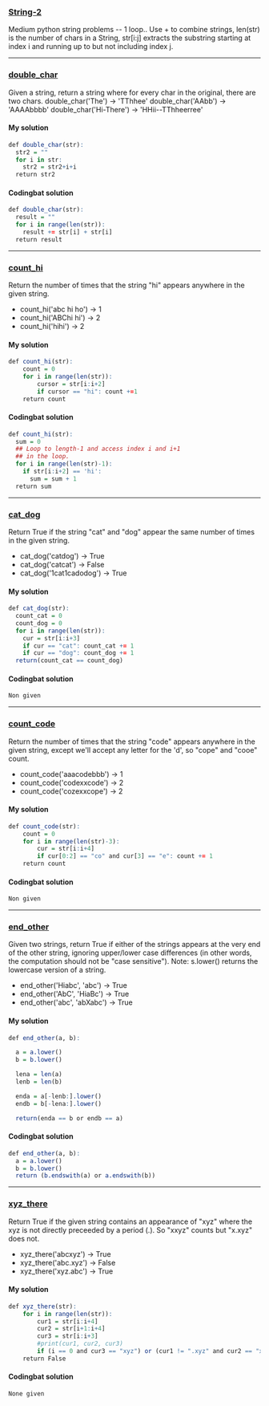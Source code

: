 ### [String-2](http://codingbat.com/python/String-2)
Medium python string problems -- 1 loop.. Use + to combine strings, len(str) is the number of chars in a String, str[i:j] extracts the substring starting at index i and running up to but not including index j.

---

### [double_char](http://codingbat.com/prob/p170842)
Given a string, return a string where for every char in the original, there are two chars.
double_char('The') → 'TThhee'
double_char('AAbb') → 'AAAAbbbb'
double_char('Hi-There') → 'HHii--TThheerree'

#### My solution
```r
def double_char(str):
  str2 = ""
  for i in str:
    str2 = str2+i+i
  return str2
```
#### Codingbat solution
```r
def double_char(str):
  result = ""
  for i in range(len(str)):
    result += str[i] + str[i]
  return result
```

---

### [count_hi](http://codingbat.com/prob/p167246)
Return the number of times that the string "hi" appears anywhere in the given string.
* count_hi('abc hi ho') → 1
* count_hi('ABChi hi') → 2
* count_hi('hihi') → 2

#### My solution
```r
def count_hi(str):
    count = 0
    for i in range(len(str)):
        cursor = str[i:i+2]
        if cursor == "hi": count +=1
    return count
```
#### Codingbat solution
```r
def count_hi(str):
  sum = 0
  ## Loop to length-1 and access index i and i+1
  ## in the loop.
  for i in range(len(str)-1):
    if str[i:i+2] == 'hi':
      sum = sum + 1
  return sum
```

---

### [cat_dog](http://codingbat.com/prob/p164876)
Return True if the string "cat" and "dog" appear the same number of times in the given string.
* cat_dog('catdog') → True
* cat_dog('catcat') → False
* cat_dog('1cat1cadodog') → True

#### My solution
```r
def cat_dog(str):
  count_cat = 0
  count_dog = 0
  for i in range(len(str)):
    cur = str[i:i+3]
    if cur == "cat": count_cat += 1
    if cur == "dog": count_dog += 1
  return(count_cat == count_dog)
```
#### Codingbat solution
```r
Non given
```

---

### [count_code](http://codingbat.com/prob/p186048)
Return the number of times that the string "code" appears anywhere in the given string, except we'll accept any letter for the 'd', so "cope" and "cooe" count.
* count_code('aaacodebbb') → 1
* count_code('codexxcode') → 2
* count_code('cozexxcope') → 2

#### My solution
```r
def count_code(str):
    count = 0
    for i in range(len(str)-3):
        cur = str[i:i+4]
        if cur[0:2] == "co" and cur[3] == "e": count += 1
    return count
```
#### Codingbat solution
```r
Non given
```

---

### [end_other](http://codingbat.com/prob/p174314)
Given two strings, return True if either of the strings appears at the very end of the other string, ignoring upper/lower case differences (in other words, the computation should not be "case sensitive"). Note: s.lower() returns the lowercase version of a string.
* end_other('Hiabc', 'abc') → True
* end_other('AbC', 'HiaBc') → True
* end_other('abc', 'abXabc') → True

#### My solution
```r
def end_other(a, b):

  a = a.lower()
  b = b.lower()

  lena = len(a)
  lenb = len(b)

  enda = a[-lenb:].lower()
  endb = b[-lena:].lower()

  return(enda == b or endb == a)
```
#### Codingbat solution
```r
def end_other(a, b):
  a = a.lower()
  b = b.lower()
  return (b.endswith(a) or a.endswith(b))
```

---

### [xyz_there](http://codingbat.com/prob/p149391)
Return True if the given string contains an appearance of "xyz" where the xyz is not directly preceeded by a period (.). So "xxyz" counts but "x.xyz" does not.
* xyz_there('abcxyz') → True
* xyz_there('abc.xyz') → False
* xyz_there('xyz.abc') → True

#### My solution
```r
def xyz_there(str):
    for i in range(len(str)):
        cur1 = str[i:i+4]
        cur2 = str[i+1:i+4]
        cur3 = str[i:i+3]
        #print(cur1, cur2, cur3)
        if (i == 0 and cur3 == "xyz") or (cur1 != ".xyz" and cur2 == "xyz"): return True    
    return False
```
#### Codingbat solution
```r
None given
```
